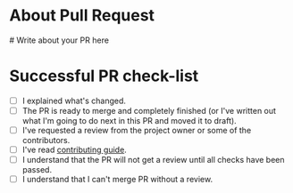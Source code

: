 # About Pull Request

\# Write about your PR here

# Successful PR check-list

- [ ] I explained what's changed. 
- [ ] The PR is ready to merge and completely finished (or I've written out what I'm going to do next in this PR and moved it to draft). 
- [ ] I've requested a review from the project owner or some of the contributors. 
- [ ] I've read [contributing guide](https://github.com/Keworker/file-finder-pyqt/blob/master/CONTRIBUTING.md). 
- [ ] I understand that the PR will not get a review until all checks have been passed. 
- [ ] I understand that I can't merge PR without a review.
